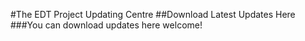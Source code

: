 #The EDT Project Updating Centre
##Download Latest Updates Here
###You can download updates here welcome!
